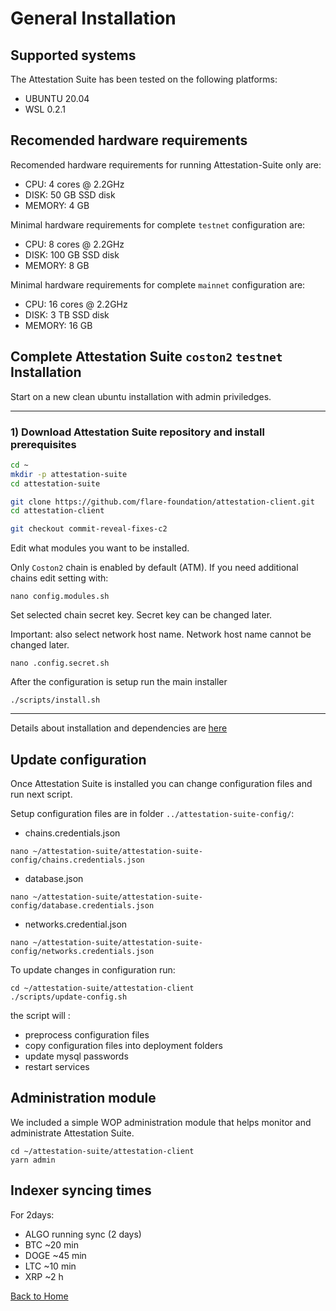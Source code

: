 # General Installation

## Supported systems

The Attestation Suite has been tested on the following platforms:

- UBUNTU 20.04
- WSL 0.2.1

## Recomended hardware requirements

Recomended hardware requirements for running Attestation-Suite only are:
- CPU: 4 cores @ 2.2GHz
- DISK: 50 GB SSD disk
- MEMORY: 4 GB

Minimal hardware requirements for complete `testnet` configuration are:
- CPU: 8 cores @ 2.2GHz
- DISK: 100 GB SSD disk
- MEMORY: 8 GB

Minimal hardware requirements for complete `mainnet` configuration are:
- CPU: 16 cores @ 2.2GHz
- DISK: 3 TB SSD disk
- MEMORY: 16 GB

## Complete Attestation Suite `coston2` `testnet` Installation

Start on a new clean ubuntu installation with admin priviledges.

---
### 1) Download Attestation Suite repository and install prerequisites

``` bash
cd ~
mkdir -p attestation-suite
cd attestation-suite

git clone https://github.com/flare-foundation/attestation-client.git
cd attestation-client

git checkout commit-reveal-fixes-c2

```

Edit what modules you want to be installed.

Only `Coston2` chain is enabled by default (ATM).
If you need additional chains edit setting with:
```
nano config.modules.sh
```

Set selected chain secret key. Secret key can be changed later.

Important: also select network host name. Network host name cannot be changed later.
```
nano .config.secret.sh
```

After the configuration is setup run the main installer
```
./scripts/install.sh
```

---
Details about installation and dependencies are [here](./installation-details.md)

## Update configuration
Once Attestation Suite is installed you can change configuration files and run next script.

Setup configuration files are in folder `../attestation-suite-config/`:
- chains.credentials.json 
```
nano ~/attestation-suite/attestation-suite-config/chains.credentials.json
```
- database.json
```
nano ~/attestation-suite/attestation-suite-config/database.credentials.json
```
- networks.credential.json
```
nano ~/attestation-suite/attestation-suite-config/networks.credentials.json
```

To update changes in configuration run:
```
cd ~/attestation-suite/attestation-client
./scripts/update-config.sh
```

the script will :
- preprocess configuration files
- copy configuration files into deployment folders
- update mysql passwords
- restart services


## Administration module
We included a simple WOP administration module that helps monitor and administrate Attestation Suite.

```
cd ~/attestation-suite/attestation-client
yarn admin
```

## Indexer syncing times

For 2days:

- ALGO running sync (2 days)
- BTC ~20 min
- DOGE ~45 min
- LTC ~10 min
- XRP ~2 h

[Back to Home](./../README.md)
